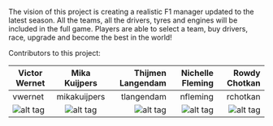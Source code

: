 The vision of this project is creating a realistic F1 manager updated to the latest season.
All the teams, all the drivers, tyres and engines will be included in the full game.
Players are able to select a team, buy drivers, race, upgrade and become the best in the world!



Contributors to this project:

| Victor Wernet | Mika Kuijpers | Thijmen Langendam      | Nichelle Fleming | Rowdy Chotkan |
| ------------- |:-------------:| ----------------------:|-----------------:|--------------:|
| vwernet       | mikakuijpers  | tlangendam             | nfleming         |rchotkan       |
| ![alt tag](http://tinyurl.com/haegpqr "Victor Wernet")| ![alt tag](https://s22.postimg.org/p0shwlzfz/image.png "Mika Kuijpers")  | ![alt tag](http://i.imgur.com/Bkkj3Gt.png "Thijmen Langendam")|![alt tag](http://tinyurl.com/gsxds2g "Nichelle Fleming") |![alt tag](https://goo.gl/gqYjek "Rowdy Chotkan")|



